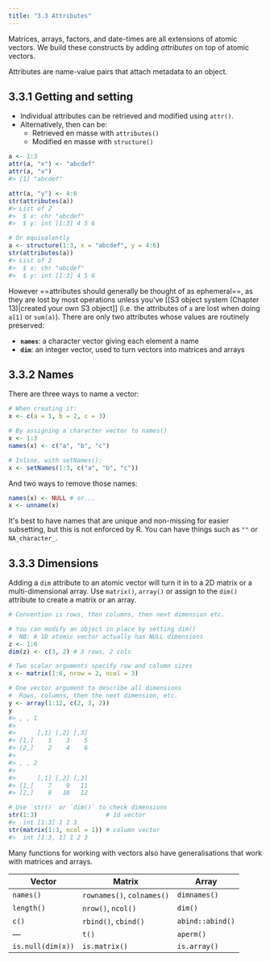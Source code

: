 ```yaml
---
title: "3.3 Attributes"
---
```

Matrices, arrays, factors, and date-times are all extensions of atomic vectors. We build these constructs by adding *attributes* on top of atomic vectors.

Attributes are name-value pairs that attach metadata to an object.
## 3.3.1 Getting and setting

- Individual attributes can be retrieved and modified using `attr()`.
- Alternatively, then can be:
    - Retrieved en masse with `attributes()`
    - Modified en masse with `structure()`

```r
a <- 1:3
attr(a, "x") <- "abcdef"
attr(a, "x")
#> [1] "abcdef"

attr(a, "y") <- 4:6
str(attributes(a))
#> List of 2
#>  $ x: chr "abcdef"
#>  $ y: int [1:3] 4 5 6

# Or equivalently
a <- structure(1:3, x = "abcdef", y = 4:6)
str(attributes(a))
#> List of 2
#>  $ x: chr "abcdef"
#>  $ y: int [1:3] 4 5 6
```

However ==attributes should generally be thought of as ephemeral==, as they are lost by most operations unless you've [[S3 object system (Chapter 13)|created your own S3 object]] (i.e. the attributes of `a` are lost when doing `a[1]` or `sum(a)`). There are only two attributes whose values are routinely preserved:

- **`names`**: a character vector giving each element a name
- **`dim`**: an integer vector, used to turn vectors into matrices and arrays
## 3.3.2 Names

There are three ways to name a vector:

```r
# When creating it: 
x <- c(a = 1, b = 2, c = 3)

# By assigning a character vector to names()
x <- 1:3
names(x) <- c("a", "b", "c")

# Inline, with setNames():
x <- setNames(1:3, c("a", "b", "c"))
```

And two ways to remove those names:

```r
names(x) <- NULL # or...
x <- unname(x)
```

It's best to have names that are unique and non-missing for easier subsetting, but this is not enforced by R. You can have things such as `""` or `NA_character_`.
## 3.3.3 Dimensions

Adding a `dim` attribute to an atomic vector will turn it in to a 2D matrix or a multi-dimensional array. Use `matrix()`, `array()` or assign to the `dim()` attribute to create a matrix or an array.

```r
# Convention is rows, then columns, then next dimension etc.

# You can modify an object in place by setting dim()
#  NB: A 1D atomic vector actually has NULL dimensions
z <- 1:6
dim(z) <- c(3, 2) # 3 rows, 2 cols

# Two scalar arguments specify row and column sizes
x <- matrix(1:6, nrow = 2, ncol = 3)

# One vector argument to describe all dimensions
#  Rows, columns, then the next dimension, etc.
y <- array(1:12, c(2, 3, 2))
y
#> , , 1
#> 
#>      [,1] [,2] [,3]
#> [1,]    1    3    5
#> [2,]    2    4    6
#> 
#> , , 2
#> 
#>      [,1] [,2] [,3]
#> [1,]    7    9   11
#> [2,]    8   10   12

# Use `str()` or `dim()` to check dimensions
str(1:3)                   # 1d vector
#>  int [1:3] 1 2 3
str(matrix(1:3, ncol = 1)) # column vector
#>  int [1:3, 1] 1 2 3
```

Many functions for working with vectors also have generalisations that work with matrices and arrays.

| Vector                                                | Matrix                                                                                                                     | Array                                                |
| ----------------------------------------------------- | -------------------------------------------------------------------------------------------------------------------------- | ---------------------------------------------------- |
| `names()` | `rownames()`, `colnames()` | `dimnames()`  
| `length()` | `nrow()`, `ncol()` | `dim()` |
| `c()` | `rbind()`, `cbind()` | `abind::abind()` |
| — | `t()` | `aperm()` |
| `is.null(dim(x))` | `is.matrix()`| `is.array()` |
